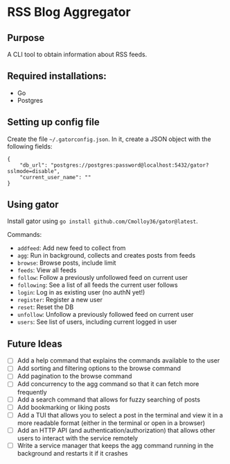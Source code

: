 # RSS Blog Aggregator

## Purpose
A CLI tool to obtain information about RSS feeds.

## Required installations:
* Go
* Postgres

## Setting up config file
Create the file `~/.gatorconfig.json`. In it, create a JSON object with the following fields:
```
{
    "db_url": "postgres://postgres:password@localhost:5432/gator?sslmode=disable",
    "current_user_name": ""
}
```

## Using gator
Install gator using `go install github.com/Cmolloy36/gator@latest`.

Commands:
* `addfeed`: Add new feed to collect from
* `agg`: Run in background, collects and creates posts from feeds
* `browse`: Browse posts, include limit
* `feeds`: View all feeds
* `follow`: Follow a previously unfollowed feed on current user
* `following`: See a list of all feeds the current user follows
* `login`: Log in as existing user (no authN yet!)
* `register`: Register a new user
* `reset`: Reset the DB
* `unfollow`: Unfollow a previously followed feed on current user
* `users`: See list of users, including current logged in user


## Future Ideas
- [ ] Add a help command that explains the commands available to the user
- [ ] Add sorting and filtering options to the browse command
- [ ] Add pagination to the browse command
- [ ] Add concurrency to the agg command so that it can fetch more frequently
- [ ] Add a search command that allows for fuzzy searching of posts
- [ ] Add bookmarking or liking posts
- [ ] Add a TUI that allows you to select a post in the terminal and view it in a more readable format (either in the terminal or open in a browser)
- [ ] Add an HTTP API (and authentication/authorization) that allows other users to interact with the service remotely
- [ ] Write a service manager that keeps the agg command running in the background and restarts it if it crashes